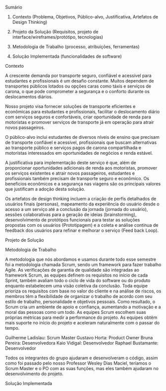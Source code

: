 Sumário

1. Contexto (Problema, Objetivos, Público-alvo, Justificativa, Artefatos de Design Thinking)

2. Projeto da Solução (Requisitos, projeto de interface/wireframes/protótipo, tecnologias)

3. Metodologia de Trabalho (processo, atribuições, ferramentas)

4. Solução Implementada (funcionalidades de software) 

Contexto

A crescente demanda por transporte seguro, confiável e acessível para estudantes e profissionais é um desafio constante. Muitos dependem de transportes públicos lotados ou opções caras como táxis e serviços de carona, o que pode comprometer a segurança e o conforto durante os deslocamentos diários.

Nosso projeto visa fornecer soluções de transporte eficientes e econômicas para estudantes e profissionais, facilitar o deslocamento diário com serviços seguros e confortáveis, criar oportunidade de renda para motoristas e promover serviços de transporte já em operação para atrair novos passageiros.

O público-alvo inclui estudantes de diversos níveis de ensino que precisam de transporte confiável e acessível, profissionais que buscam alternativas ao transporte público e serviços pagos de carona compartilhada e motoristas interessados em oportunidades de negócios e renda estável.

A justificativa para implementação deste serviço é que, além de proporcionar oportunidades adicionais de renda aos motoristas, promover os serviços existentes e atrair novos passageiros, estudantes e profissionais também precisam de transporte seguro e econômico. Os benefícios econômicos e a segurança nas viagens são os principais valores que justificam a adoção desta solução.

Os artefatos de design thinking incluem a criação de perfis detalhados de usuários finais (personas), mapeamento da experiência do usuário desde o acesso a um serviço até a conclusão da jornada (jornada do usuário), sessões colaborativas para a geração de ideias (brainstorming), desenvolvimento de protótipos funcionais para testar as soluções propostas com os usuários (Prototipagem) e a coleta e análise contínua de feedback dos usuários para refinar e melhorar o serviço (Feed back Loop).

Projeto de Solução

Metodologia de Trabalho

A metodologia que nós abordamos e usamos durante todo esse semestre foi a metodologia chamada Scrum, sendo um framework para fazer trabalho Agile.
As verificações de garantia de qualidade são integradas ao framework Scrum, as equipes definem os requisitos no início de cada Sprint, também avaliam todo o ciclo de vida do software ou do produto enquanto estabelecem uma visão coletiva da conclusão.
Toda equipe prioriza os requisitos com base no valor do cliente e na análise de riscos, os membros têm a flexibilidade de organizar o trabalho de acordo com seu estilo de trabalho, personalidade e objetivos pessoais. 
Como resultado, o Scrum cria um ambiente de apoio e confiança, aumentando a motivação e a moral das pessoas como um todo.
As equipes Scrum escolhem suas próprias métricas para medir a performance do projeto. As equipes obtêm mais suporte no início do projeto e aceleram naturalmente com o passar do tempo.

Guilherme Ladislau: Scrum Master
Gustavo Horta: Product Owner
Bruna Pereira: Desenvolvedora
Kaio Vidigal: Desenvolvedor
Raphael Bustamante: Desenvolvedor

Todos os integrantes do grupo ajudaram e desenvolveram o código, assim como foi passado pelo nosso Professor Wesley Dias Maciel, teríamos o Scrum Master e o PO com as suas funções, mas eles também ajudaram no desenvolvimento do projeto.

Solução Implementada
